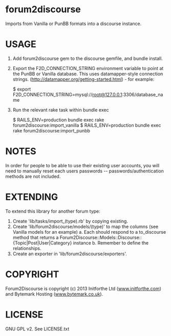 forum2discourse
===============

Imports from Vanilla or PunBB formats into a discourse instance.

USAGE
=====

1. Add forum2discourse gem to the discourse gemfile, and bundle install.
2. Export the F2D_CONNECTION_STRING environment variable to point at the PunBB
   or Vanilla database. This uses datamapper-style connection strings.
   (http://datamapper.org/getting-started.html) - for example:

    $ export F2D_CONNECTION_STRING=mysql://root@127.0.0.1:3306/database_name

3. Run the relevant rake task within bundle exec

    $ RAILS_ENV=production bundle exec rake forum2discourse:import_vanilla
    $ RAILS_ENV=production bundle exec rake forum2discourse:import_punbb

NOTES
=====
In order for people to be able to use their existing user accounts, you will
need to manually reset each users passwords -- passwords/authentication methods
are not included.

EXTENDING
=========
To extend this library for another forum type:

1. Create 'lib/tasks/import_(type).rb' by copying existing.
2. Create 'lib/forum2discourse/models/(type)' to map the columns (see Vanilla models for an example)
  a. Each should respond to a to_discourse method that returns a
     Forum2Discourse::Models::Discourse::{Topic|Post|User|Category} instance
  b. Remember to define the relationships.
3. Create an exporter in 'lib/forum2discourse/exporters'.

COPYRIGHT
=========
Forum2Discourse is copyright (c) 2013 Initforthe Ltd (www.initforthe.com) and
Bytemark Hosting (www.bytemark.co.uk).

LICENSE
=======
GNU GPL v2. See LICENSE.txt
